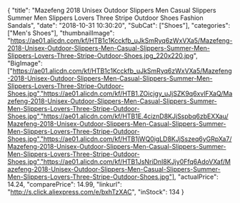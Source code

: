 {
	"title": "Mazefeng 2018 Unisex Outdoor Slippers Men Casual Slippers Summer Men Slippers Lovers Three Stripe Outdoor Shoes Fashion Sandals",
	"date": "2018-10-31 10:30:20",
	"SubCat": ["Shoes"],
	"categories": ["Men's Shoes"],
	"thumbnailImage": "https://ae01.alicdn.com/kf/HTB1c1Kcckfb_uJkSmRyq6zWxVXa5/Mazefeng-2018-Unisex-Outdoor-Slippers-Men-Casual-Slippers-Summer-Men-Slippers-Lovers-Three-Stripe-Outdoor-Shoes.jpg_220x220.jpg",
	"BigImage": ["https://ae01.alicdn.com/kf/HTB1c1Kcckfb_uJkSmRyq6zWxVXa5/Mazefeng-2018-Unisex-Outdoor-Slippers-Men-Casual-Slippers-Summer-Men-Slippers-Lovers-Three-Stripe-Outdoor-Shoes.jpg","https://ae01.alicdn.com/kf/HTB1.ZOicjgy_uJjSZK9q6xvlFXaQ/Mazefeng-2018-Unisex-Outdoor-Slippers-Men-Casual-Slippers-Summer-Men-Slippers-Lovers-Three-Stripe-Outdoor-Shoes.jpg","https://ae01.alicdn.com/kf/HTB1E.4ciznD8KJjSspbq6zbEXXau/Mazefeng-2018-Unisex-Outdoor-Slippers-Men-Casual-Slippers-Summer-Men-Slippers-Lovers-Three-Stripe-Outdoor-Shoes.jpg","https://ae01.alicdn.com/kf/HTB1jWQ0igLD8KJjSszeq6yGRpXa7/Mazefeng-2018-Unisex-Outdoor-Slippers-Men-Casual-Slippers-Summer-Men-Slippers-Lovers-Three-Stripe-Outdoor-Shoes.jpg","https://ae01.alicdn.com/kf/HTB1JsNriDnI8KJjy0Ffq6AdoVXaf/Mazefeng-2018-Unisex-Outdoor-Slippers-Men-Casual-Slippers-Summer-Men-Slippers-Lovers-Three-Stripe-Outdoor-Shoes.jpg"],
	"actualPrice": 14.24,
	"comparePrice": 14.99,
	"linkurl": "http://s.click.aliexpress.com/e/bxhTzXAC",
	"inStock": 134
}
